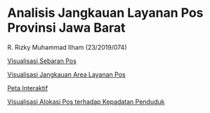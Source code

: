<html>
<body>
   <h1>Analisis Jangkauan Layanan Pos Provinsi Jawa Barat </h1>
   <p> R. Rizky Muhammad Ilham (23/2019/074) </br> </p>
   <p><a href="https://tugasakhirrizky.github.io/sebaranposjabar/">Visualisasi Sebaran Pos</a></p>
   <p><a href="https://tugasakhirrizky.github.io/jangakuanposjabar">Visualisasi Jangkauan Area Layanan Pos</a></p>
   <p><a href="https://tugasakhirrizky.github.io/petainteraktifposjabar/">Peta Interaktif</a></p>
   <p><a href="https://tugasakhirrizky.github.io/padatpendudukposjabar/">Visualisasi Alokasi Pos terhadap Kepadatan Penduduk</a></p>
</body>
</html>
